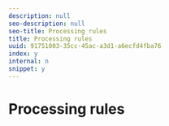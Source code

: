 ```yaml
---
description: null
seo-description: null
seo-title: Processing rules
title: Processing rules
uuid: 91751003-35cc-45ac-a3d1-a6ecfd4fba76
index: y
internal: n
snippet: y
---
```


# Processing rules

